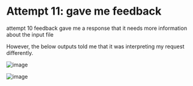 # Attempt 11: gave me feedback

attempt 10 feedback gave me a response that it needs more information about the input file

However, the below outputs told me that it was interpreting my request differently.

![image](https://user-images.githubusercontent.com/129967941/230111936-b6a2b5e8-d274-4e5a-922e-0ad0d7dc7c88.png)


![image](https://user-images.githubusercontent.com/129967941/230112940-2b547b71-25be-4e46-ac78-c1cf8ef65baa.png)
